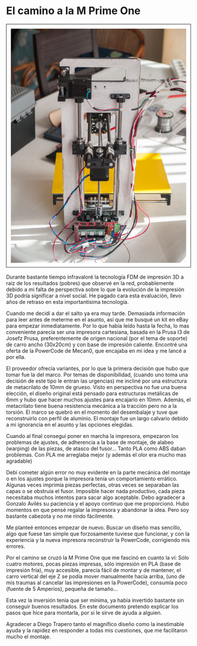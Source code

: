 # El camino a la M Prime One

![](P2224007.jpg)

Durante bastante tiempo infravaloré la tecnología FDM de impresión 3D a raiz de los resultados (pobres) que observé en la red, probablemente debido a mi falta de perspectiva sobre lo que la evolución de la impresión 3D podría significar a nivel social. He pagado cara esta evaluación, llevo años de retraso en esta importantísima tecnología.

Cuando me decidí a dar el salto ya era muy tarde. Demasiada información para leer antes de meterme en el asunto, así que me busqué un kit en eBay para empezar inmediatamente. Por lo que había leído hasta la fecha, lo mas conveniente parecía ser una impresora cartesiana, basada en la Prusa I3 de Josefz Prusa, preferentemente de origen nacional (por el tema de soporte) de carro ancho (30x20cm) y con base de impresión caliente. Encontré una oferta de la PowerCode de Mecan0, que encajaba en  mi idea y me lancé a por ella. 

El proveedor ofrecía variantes, por lo que la primera decisión que hubo que tomar fue la del marco. Por temas de disponibilidad, (cuando uno toma una decisión de este tipo le entran las urgencias) me incliné por una estructura de metacrilato de 10mm de grueso. Visto en perspectiva no fue una buena elección, el diseño original está pensado para estructuras metálicas de 6mm y hubo que hacer muchos ajustes para encajarlo en 10mm. Además, el metacrilato tiene buena resistencia mecánica a la tracción pero no a la torsión. El marco se quebró  en el momento del desembalaje y tuve que reconstruirlo con perfil de aluminio. El montaje fue un largo calvario debido a mi ignorancia en el asunto y las opciones elegidas.

Cuando al final conseguí poner en marcha la impresora, empezaron los problemas de ajustes, de adherencia a la base de montaje, de alabeo (warping) de las piezas, de atasco del fusor...
Tanto PLA como ABS daban problemas. Con PLA me arreglaba mejor (y además el olor era mucho mas agradable)

Debí cometer algún error no muy evidente en la parte mecánica del montaje o en los ajustes porque la impresora tenía un comportamiento errático. Algunas veces imprimía piezas perfectas, otras veces se separaban las capas o se obstruía el fusor. Imposible hacer nada productivo, cada pieza necesitaba muchos intentos para sacar algo aceptable. Debo agradecer a Gonzalo Avilés su paciencia y el apoyo continuo que me proporcionó. Hubo momentos en que pensé regalar la impresora y abandonar la idea. Pero soy bastante cabezota y no me rindo fácilmente.

Me planteé entonces empezar de nuevo. Buscar un diseño mas sencillo, algo que fuese tan simple que forzosamente tuviese que funcionar, y con la experiencia y la nueva impresora reconstruir la PowerCode, corrigiendo mis errores.

Por el camino se cruzó la M Prime One que me fascinó en cuanto la ví: Sólo cuatro motores, pocas piezas impresas, sólo impresión en PLA (base de impresión fría), muy accesible, parecía fácil de montar y de mantener, el carro vertical del eje Z se podía mover manualmente hacia arriba, (uno de mis traumas al cancelar las impresiones en la PowerCode), consumía poco (fuente de 5 Amperios), pequeña de tamaño... 

Esta vez la inversión tenía que ser mínima, ya había invertido bastante sin conseguir buenos resultados.  En este documento pretendo explicar los pasos que hice para montarla, por si le sirve de ayuda a alguien.

Agradecer a Diego Trapero tanto el magnífico diseño como la inestimable  ayuda y la rapidez en responder a todas mis cuestiones, que me facilitaron mucho el montaje.